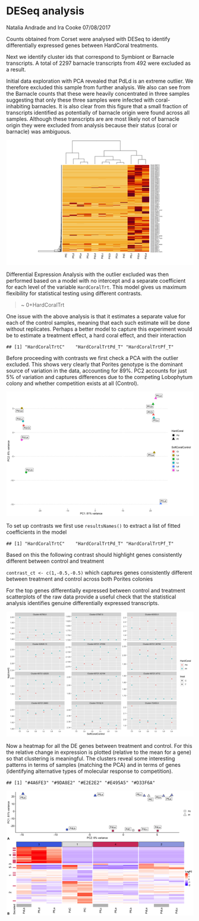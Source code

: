 DESeq analysis
================
Natalia Andrade and Ira Cooke
07/08/2017

Counts obtained from Corset were analysed with DESeq to identify
differentially expressed genes between HardCoral treatments.

Next we identify cluster ids that correspond to Symbiont or Barnacle
transcripts. A total of 2297 barnacle transcripts from 492 were excluded
as a result.

Initial data exploration with PCA revealed that PdLd is an extreme
outlier. We therefore excluded this sample from further analysis. We
also can see from the Barnacle counts that these were heavily
concentrated in three samples suggesting that only these three samples
were infected with coral-inhabiting barnacles. It is also clear from
this figure that a small fraction of transcripts identified as
potentially of barnacle origin were found across all samples. Although
these transcripts are are most likely not of barnacle origin they were
excluded from analysis because their status (coral or barnacle) was
ambiguous.

![](02_deseq_files/figure-gfm/unnamed-chunk-3-1.png)<!-- -->

Differential Expression Analysis with the outlier excluded was then
performed based on a model with no intercept and a separate coefficient
for each level of the variable `HardCoralTrt`. This model gives us
maximum flexibility for statistical testing using different contrasts.

> ~ 0+HardCoralTrt

One issue with the above analysis is that it estimates a separate value
for each of the control samples, meaning that each such estimate will be
done without replicates. Perhaps a better model to capture this
experiment would be to estimate a treatment effect, a hard coral effect,
and their interaction

    ## [1] "HardCoralTrtC"    "HardCoralTrtPd_T" "HardCoralTrtPf_T"

Before proceeding with contrasts we first check a PCA with the outlier
excluded. This shows very clearly that Porites genotype is the dominant
source of variation in the data, accounting for 89%. PC2 accounts for
just 5% of variation and captures differences due to the competing
Lobophytum colony and whether competition exists at all (Control).

![](02_deseq_files/figure-gfm/unnamed-chunk-6-1.png)<!-- -->

To set up contrasts we first use `resultsNames()` to extract a list of
fitted coefficients in the model

    ## [1] "HardCoralTrtC"    "HardCoralTrtPd_T" "HardCoralTrtPf_T"

Based on this the following contrast should highlight genes consistently
different between control and treatment

`contrast_ct <- c(1,-0.5,-0.5)` which captures genes consistently
different between treatment and control across both Porites colonies

For the top genes differentially expressed between control and treatment
scatterplots of the raw data provide a useful check that the statistical
analysis identifies genuine differentially expressed transcripts.

![](02_deseq_files/figure-gfm/unnamed-chunk-10-1.png)<!-- -->

Now a heatmap for all the DE genes between treatment and control. For
this the relative change in expression is plotted (relative to the mean
for a gene) so that clustering is meaningful. The clusters reveal some
interesting patterns in terms of samples (matching the PCA) and in terms
of genes (identifying alternative types of molecular response to
competition).

    ## [1] "#4A6FE3" "#9DA8E2" "#E2E2E2" "#E495A5" "#D33F6A"

![](02_deseq_files/figure-gfm/unnamed-chunk-14-1.png)<!-- -->

